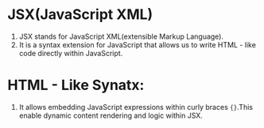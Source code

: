 # JSX(JavaScript XML)
1. JSX stands for JavaScript XML(extensible Markup Language).
2. It is a syntax extension for JavaScript that allows us to write HTML - like code directly within JavaScript.
# HTML - Like Synatx:
1. It allows embedding JavaScript expressions within curly braces `{}`.This enable dynamic content rendering and logic within JSX.
